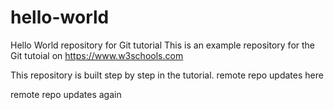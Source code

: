 # hello-world
Hello World repository for Git tutorial
This is an example repository for the Git tutoial on https://www.w3schools.com

This repository is built step by step in the tutorial.
remote repo updates here


remote repo updates again
